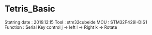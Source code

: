 # Tetris_Basic

Statring date : 2019.12.15
Tool : stm32cubeide
MCU : STM32F429I-DIS1
Function : 
 Serial Key control
   j -> left
   l -> Right
   k -> Rotate
